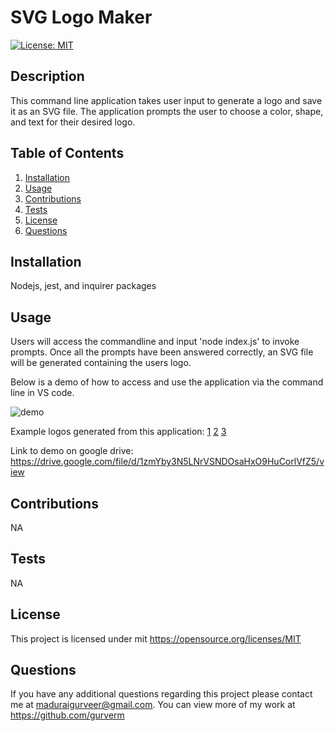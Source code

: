 # SVG Logo Maker
  [![License: MIT](https://img.shields.io/badge/License-MIT-yellow.svg)](https://opensource.org/licenses/MIT) 

## Description
This command line application takes user input to generate a logo and save it as an SVG file. The application prompts the user to choose a color, shape, and text for  their desired logo.

## Table of Contents
1. [Installation](#installation)
2. [Usage](#usage)
3. [Contributions](#contributions)
4. [Tests](#tests)
5. [License](#license)
6. [Questions](#questions)

## Installation
Nodejs, jest, and inquirer packages

## Usage
Users will access the commandline and input 'node index.js' to invoke prompts. Once all the prompts have been answered correctly, an SVG file will be generated containing the users logo.

Below is a demo of how to access and use the application via the command line in VS code.

![demo](./images/SVG-demo.gif)

Example logos generated from this application: 
[1](./examples/example3.svg)
[2](./examples/example1.svg)
[3](./examples/example2.svg)

Link to demo on google drive: https://drive.google.com/file/d/1zmYby3N5LNrVSNDOsaHxO9HuCorlVfZ5/view 
## Contributions
NA

## Tests
NA

## License
This project is licensed under mit 
https://opensource.org/licenses/MIT

## Questions
If you have any additional questions regarding this project please contact me at maduraigurveer@gmail.com.
You can view more of my work at https://github.com/gurverm